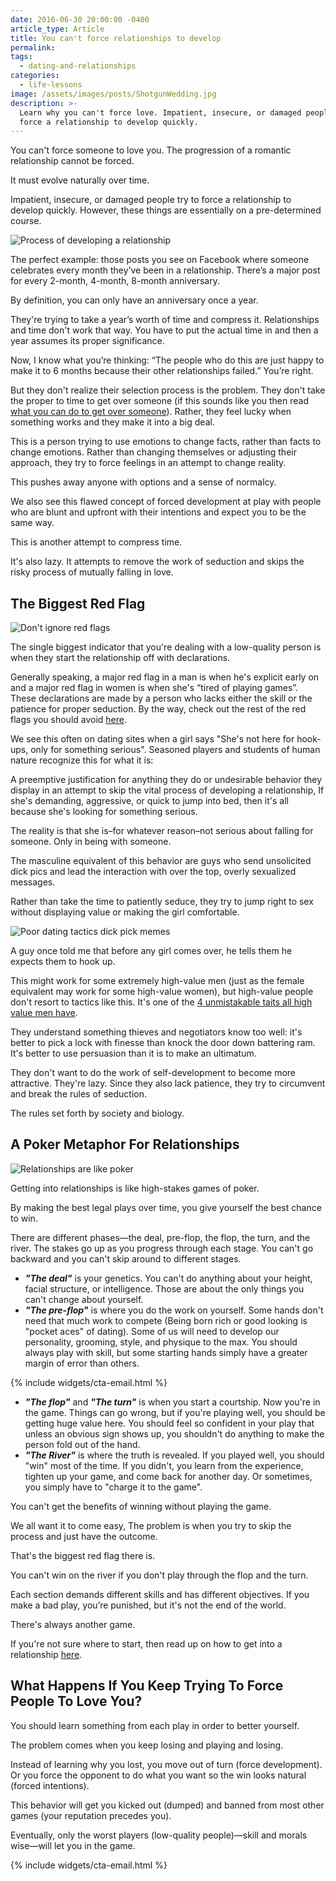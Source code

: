 ```yaml
---
date: 2016-06-30 20:00:00 -0400
article_type: Article
title: You can't force relationships to develop
permalink:
tags:
  - dating-and-relationships
categories:
  - life-lessons
image: /assets/images/posts/ShotgunWedding.jpg
description: >-
  Learn why you can't force love. Impatient, insecure, or damaged people try to
  force a relationship to develop quickly.
---
```

You can't force someone to love you. The progression of a romantic relationship cannot be forced.

It must evolve naturally over time.

Impatient, insecure, or damaged people try to force a relationship to develop quickly. However, these things are essentially on a pre-determined course.

![Process of developing a relationship](/assets/images/posts/courtship-process.jpg "There's a process to this.")

The perfect example: those posts you see on Facebook where someone celebrates every month they’ve been in a relationship. There’s a major post for every 2-month, 4-month, 8-month anniversary.

By definition, you can only have an anniversary once a year.

They're trying to take a year’s worth of time and compress it. Relationships and time don't work that way. You have to put the actual time in and then a year assumes its proper significance.

Now, I know what you’re thinking: “The people who do this are just happy to make it to 6 months because their other relationships failed.” You’re right.

But they don't realize their selection process is the problem. They don't take the proper to time to get over someone (if this sounds like you then read [what you can do to get over someone](/how-to-get-over-someone/)). Rather, they feel lucky when something works and they make it into a big deal.

This is a person trying to use emotions to change facts, rather than facts to change emotions. Rather than changing themselves or adjusting their approach, they try to force feelings in an attempt to change reality.

This pushes away anyone with options and a sense of normalcy.

We also see this flawed concept of forced development at play with people who are blunt and upfront with their intentions and expect you to be the same way.

This is another attempt to compress time.

It's also lazy. It attempts to remove the work of seduction and skips the risky process of mutually falling in love.

## The Biggest Red Flag

![Don't ignore red flags](/assets/images/posts/redflagtext.png "Don't ignore red flags")

The single biggest indicator that you're dealing with a low-quality person is when they start the relationship off with declarations.

Generally speaking, a major red flag in a man is when he's explicit early on and a major red flag in women is when she's “tired of playing games”. These declarations are made by a person who lacks either the skill or the patience for proper seduction. By the way, check out the rest of the red flags you should avoid [here](/red-flags-in-men/).

We see this often on dating sites when a girl says "She's not here for hook-ups, only for something serious". Seasoned players and students of human nature recognize this for what it is:

A preemptive justification for anything they do or undesirable behavior they display in an attempt to skip the vital process of developing a relationship, If she's demanding, aggressive, or quick to jump into bed, then it's all because she's looking for something serious.

The reality is that she is–for whatever reason–not serious about falling for someone. Only in being with someone.

The masculine equivalent of this behavior are guys who send unsolicited dick pics and lead the interaction with over the top, overly sexualized messages.

Rather than take the time to patiently seduce, they try to jump right to sex without displaying value or making the girl comfortable.

![Poor dating tactics dick pick memes](/assets/images/posts/dick-pic.jpg "Poor dating tactics dick pick memes")

A guy once told me that before any girl comes over, he tells them he expects them to hook up.

This might work for some extremely high-value men (just as the female equivalent may work for some high-value women), but high-value people don't resort to tactics like this. It's one of the [4 unmistakable taits all high value men have](/high-value-man/).

They understand something thieves and negotiators know too well: it's better to pick a lock with finesse than knock the door down battering ram. It's better to use persuasion than it is to make an ultimatum.

They don't want to do the work of self-development to become more attractive. They're lazy. Since they also lack patience, they try to circumvent and break the rules of seduction.

The rules set forth by society and biology.

## A Poker Metaphor For Relationships

![Relationships are like poker](/assets/images/posts/Poker.jpg "Relationships are like poker")

Getting into relationships is like high-stakes games of poker.

By making the best legal plays over time, you give yourself the best chance to win.

There are different phases—the deal, pre-flop, the flop, the turn, and the river. The stakes go up as you progress through each stage. You can't go backward and you can't skip around to different stages.

* ***"The deal"*** is your genetics. You can't do anything about your height, facial structure, or intelligence. Those are about the only things you can't change about yourself.
* ***"The pre-flop"*** is where you do the work on yourself. Some hands don't need that much work to compete (Being born rich or good looking is "pocket aces" of dating). Some of us will need to develop our personality, grooming, style, and physique to the max. You should always play with skill, but some starting hands simply have a greater margin of error than others.

{% include widgets/cta-email.html %}

* ***"The flop"*** and ***"The turn"*** is when you start a courtship. Now you're in the game. Things can go wrong, but if you're playing well, you should be getting huge value here. You should feel so confident in your play that unless an obvious sign shows up, you shouldn't do anything to make the person fold out of the hand.
* ***"The River"*** is where the truth is revealed. If you played well, you should "win" most of the time. If you didn't, you learn from the experience, tighten up your game, and come back for another day. Or sometimes, you simply have to "charge it to the game".

You can't get the benefits of winning without playing the game.

We all want it to come easy, The problem is when you try to skip the process and just have the outcome.

That's the biggest red flag there is.

You can't win on the river if you don't play through the flop and the turn.

Each section demands different skills and has different objectives. If you make a bad play, you’re punished, but it's not the end of the world.

There's always another game.

If you're not sure where to start, then read up on how to get into a relationship [here](/how-to-get-into-a-relationship/).

## What Happens If You Keep Trying To Force People To Love You?

You should learn something from each play in order to better yourself.

The problem comes when you keep losing and playing and losing.

Instead of learning why you lost, you move out of turn (force development). Or you force the opponent to do what you want so the win looks natural (forced intentions).

This behavior will get you kicked out (dumped) and banned from most other games (your reputation precedes you).

Eventually, only the worst players (low-quality people)—skill and morals wise—will let you in the game.

{% include widgets/cta-email.html %}